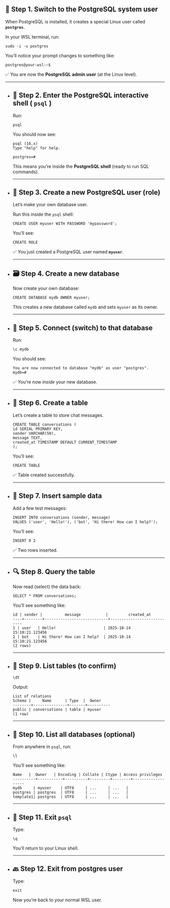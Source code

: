 ## 🧩 Step 1. Switch to the PostgreSQL system user

When PostgreSQL is installed, it creates a special Linux user called **`postgres`**.

In your WSL terminal, run:

```
sudo -i -u postgres
```

You’ll notice your prompt changes to something like:

```
postgres@your-wsl:~$
```

✅ You are now the **PostgreSQL admin user** (at the Linux level).

---
- ## 🧠 Step 2. Enter the PostgreSQL interactive shell ( `psql` )
  
  Run:
  
  ```
  psql
  ```
  
  You should now see:
  
  ```
  psql (16.x)
  Type "help" for help.
  
  postgres=#
  ```
  
  This means you’re inside the **PostgreSQL shell** (ready to run SQL commands).
  
  ---
- ## 👤 Step 3. Create a new PostgreSQL user (role)
  
  Let’s make your own database user.
  
  Run this inside the `psql` shell:
  
  ```
  CREATE USER myuser WITH PASSWORD 'mypassword';
  ```
  
  You’ll see:
  
  ```
  CREATE ROLE
  ```
  
  ✅ You just created a PostgreSQL user named **`myuser`**.
  
  ---
- ## 🗃️ Step 4. Create a new database
  
  Now create your own database:
  
  ```
  CREATE DATABASE mydb OWNER myuser;
  ```
  
  This creates a new database called `mydb` and sets `myuser` as its owner.
  
  ---
- ## 🔁 Step 5. Connect (switch) to that database
  
  Run:
  
  ```
  \c mydb
  ```
  
  You should see:
  
  ```
  You are now connected to database "mydb" as user "postgres".
  mydb=#
  ```
  
  ✅ You’re now *inside* your new database.
  
  ---
- ## 🧱 Step 6. Create a table
  
  Let’s create a table to store chat messages.
  
  ```
  CREATE TABLE conversations (
  id SERIAL PRIMARY KEY,
  sender VARCHAR(50),
  message TEXT,
  created_at TIMESTAMP DEFAULT CURRENT_TIMESTAMP
  );
  ```
  
  You’ll see:
  
  ```
  CREATE TABLE
  ```
  
  ✅ Table created successfully.
  
  ---
- ## 💬 Step 7. Insert sample data
  
  Add a few test messages:
  
  ```
  INSERT INTO conversations (sender, message)
  VALUES ('user', 'Hello!'), ('bot', 'Hi there! How can I help?');
  ```
  
  You’ll see:
  
  ```
  INSERT 0 2
  ```
  
  ✅ Two rows inserted.
  
  ---
- ## 🔍 Step 8. Query the table
  
  Now read (select) the data back:
  
  ```
  SELECT * FROM conversations;
  ```
  
  You’ll see something like:
  
  ```
  id | sender |          message           |         created_at
  ----+--------+----------------------------+----------------------------
  1 | user   | Hello!                     | 2025-10-14 15:10:21.123456
  2 | bot    | Hi there! How can I help?  | 2025-10-14 15:10:21.123456
  (2 rows)
  ```
  
  ---
- ## 🧾 Step 9. List tables (to confirm)
  
  ```
  \dt
  ```
  
  Output:
  
  ```
  List of relations
  Schema |     Name      | Type  |  Owner
  --------+---------------+-------+----------
  public | conversations | table | myuser
  (1 row)
  ```
  
  ---
- ## 🧠 Step 10. List all databases (optional)
  
  From anywhere in `psql`, run:
  
  ```
  \l
  ```
  
  You’ll see something like:
  
  ```
  Name   |  Owner   | Encoding | Collate | Ctype | Access privileges
  ----------+-----------+----------+---------+--------+-------------------
  mydb     | myuser    | UTF8     | ...     | ...   |
  postgres | postgres  | UTF8     | ...     | ...   |
  template1| postgres  | UTF8     | ...     | ...   |
  ```
  
  ---
- ## 🚪 Step 11. Exit  `psql`
  
  Type:
  
  ```
  \q
  ```
  
  You’ll return to your Linux shell.
  
  ---
- ## 🔙 Step 12. Exit from postgres user
  
  Type:
  
  ```
  exit
  ```
  
  Now you’re back to your normal WSL user.